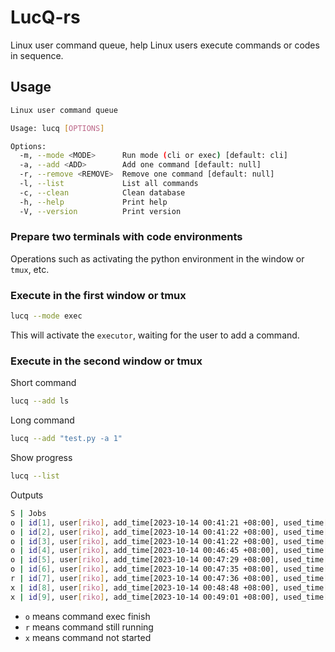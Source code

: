 # LucQ-rs

Linux user command queue, help Linux users execute commands or codes in sequence.

## Usage

```bash
Linux user command queue

Usage: lucq [OPTIONS]

Options:
  -m, --mode <MODE>      Run mode (cli or exec) [default: cli]
  -a, --add <ADD>        Add one command [default: null]
  -r, --remove <REMOVE>  Remove one command [default: null]
  -l, --list             List all commands
  -c, --clean            Clean database
  -h, --help             Print help
  -V, --version          Print version
```

### Prepare two terminals with code environments

Operations such as activating the python environment in the window or `tmux`, etc.

### Execute in the first window or tmux

```bash
lucq --mode exec
```

This will activate the `executor`, waiting for the user to add a command.

### Execute in the second window or tmux

Short command

```bash
lucq --add ls
```

Long command

```bash
lucq --add "test.py -a 1"
```

Show progress

```bash
lucq --list
```

Outputs

```bash
S | Jobs
o | id[1], user[riko], add_time[2023-10-14 00:41:21 +08:00], used_time[0:0:10], command[test.py]
o | id[2], user[riko], add_time[2023-10-14 00:41:22 +08:00], used_time[0:0:10], command[test.py]
o | id[3], user[riko], add_time[2023-10-14 00:41:22 +08:00], used_time[0:0:10], command[test.py]
o | id[4], user[riko], add_time[2023-10-14 00:46:45 +08:00], used_time[0:0:10], command[test.py -a 1]
o | id[5], user[riko], add_time[2023-10-14 00:47:29 +08:00], used_time[0:0:10], command[test.py -a 1]
o | id[6], user[riko], add_time[2023-10-14 00:47:35 +08:00], used_time[0:0:10], command[test.py -a 1]
r | id[7], user[riko], add_time[2023-10-14 00:47:36 +08:00], used_time[0:0:0], command[test.py -a 1]
x | id[8], user[riko], add_time[2023-10-14 00:48:48 +08:00], used_time[0:0:0], command[test.py -a 1]
x | id[9], user[riko], add_time[2023-10-14 00:49:01 +08:00], used_time[0:0:0], command[test.py -a 1]
```

- `o` means command exec finish
- `r` means command still running
- `x` means command not started
